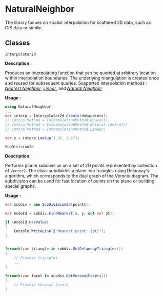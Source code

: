 #  NaturalNeighbor 
The library focues on spatial interpolation for scattered 2D data, such as GIS data or similar.   



## Classes

`Interpolator2d`

__Description :__

Produces an interpolating function that can be queried at arbitrary location within interpolation boundaries. The underlying triangulation is created once and reused for subsequent queries. Supported interpolation methods :  [*Nearest Neighbor*](https://en.wikipedia.org/wiki/Nearest-neighbor_interpolation), [*Linear*](https://en.wikipedia.org/wiki/Linear_interpolation), and [*Natural Neighbor*](https://en.wikipedia.org/wiki/Natural_neighbor_interpolation) 


__Usage :__
```csharp
using NaturalNeighbor;
...
var interp = Interpolator2d.Create(datapoints);
// interp.Method = InterpolationMethod.Nearest;
// interp.Method = InterpolationMethod.Natural (default)
// interp.Method = InterpolationMethod.Linear;

var z = interp.Lookup(1.3f, 2.1f);
```


`SubDivision2d`

__Description :__

Performs planar subdivision on a set of 2D points represented by collection of `Vector2`.  The class subdivides  a plane into triangles using Delaunay's algorithm, which corresponds to the dual graph of the Voronoi diagram. The subdivision can be used for fast location of points on the plane or building special graphs. 


__Usage :__


```csharp
var subdiv = new SubDivision2d(points);

var nodeId = subdiv.FindNearest(x, y, out var pt);

if (nodeId.HasValue)
{
    Console.WriteLine($"Nearest point: {pt}");
}


foreach(var triangle in subdiv.GetDelaunayTriangles()) 
{
    // Process triangles
    ...
}

foreach(var facet in subdiv.GetVoronoiFacets())
{
    // Process Voronoi facets
}
```


